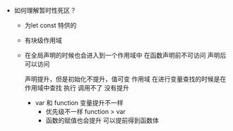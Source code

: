 - 如何理解暂时性死区？
  - 为let const 特供的
  - 有块级作用域
  - 在全局声明的时候也会进入到一个作用域中
    在函数声明前不可访问
    声明后可以访问

    声明提升，但是初始化不提升，值可变
    作用域 在进行变量查找的时候是在作用域中查找
    执行 调用不了 没有提升

    - var 和 function 变量提升不一样
      - 优先级不一样 function > var
      - 函数的赋值也会提升 可以提前得到函数体